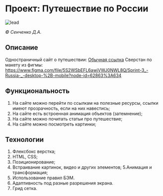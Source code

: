 # Проект: Путешествие по России
![lead](https://user-images.githubusercontent.com/114693652/200922520-e8c548b7-a38c-4a7e-a325-67b7a71ad20e.png)

*© Сенченко Д.А.*


## Описание
Одностраничный сайт о путешествии: [Обычная ссылка]([https://www.yandex.ru](https://dmitrysa1996.github.io/russian-travel/)) 
Сверстан по макету из фигмы: https://www.figma.com/file/5S2WSbEFL6awjVWJ0NWL8Q/Sprint-3_-Russia-_-desktop-%2B-mobile?node-id=62863%3A634

## Функциональность
1. На сайте можно перейти по ссылкам на полезные ресурсы, ссылки имеют прозрачность, если на них навестись;
2. На сайте есть встроенная анимация объектов (затемнение);
3. На сайте можно почитать статьи про путешествие;
4. На сайте можно посмотреть картинки;

## Технологии
1. Флексбокс верстка;
2. HTML, CSS;
3. Позиционирование;
4. Встраивание картинок, видео и других элементов;
5.Анимация и трансформация;
6. Использование правил БЭМ.
7. Адаптивность под разные разрешения экрана.
8. Грид сетка.
